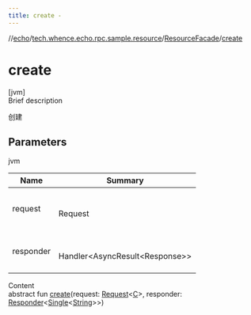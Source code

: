 ```yaml
---
title: create -
---
```

//[echo](../../index.md)/[tech.whence.echo.rpc.sample.resource](../index.md)/[ResourceFacade](index.md)/[create](create.md)



# create  
[jvm]  
Brief description  


创建



## Parameters  
  
jvm  
  
|  Name|  Summary| 
|---|---|
| request| <br><br>Request<C><br><br>
| responder| <br><br>Handler<AsyncResult<Response<R>>><br><br>
  
  
Content  
abstract fun [create](create.md)(request: [Request](../../tech.whence.echo.rpc.request/-request/index.md)<[C](index.md)>, responder: [Responder](../../tech.whence.echo.rpc/index.md#tech.whence.echo.rpc/Responder///PointingToDeclaration/)<[Single](../../tech.whence.echo.rpc.payload/-single/index.md)<[String](https://kotlinlang.org/api/latest/jvm/stdlib/kotlin/-string/index.html)>>)  



